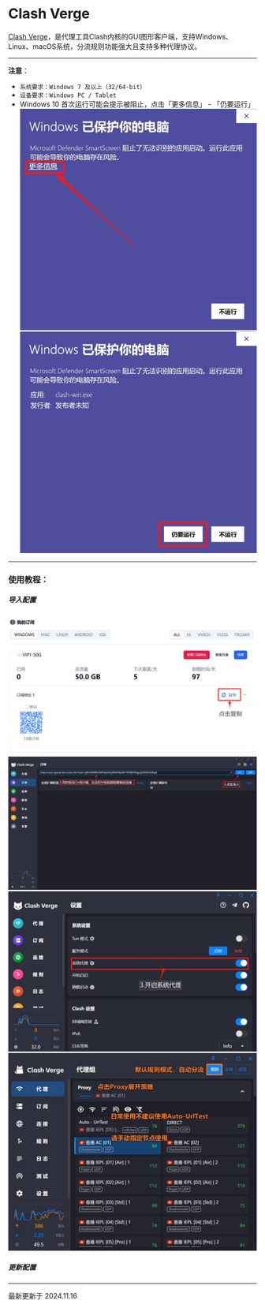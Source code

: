# Clash Verge

[Clash Verge](https://github.com/clash-verge-rev/clash-verge-rev/releases/download/v1.7.7/Clash.Verge_1.7.7_x64-setup.exe)，是代理工具Clash内核的GUI图形客户端，支持Windows、Linux、macOS系统，分流规则功能强大且支持多种代理协议。

---
**注意**：

- `系统要求：Windows 7 及以上（32/64-bit）`
- `设备要求：Windows PC / Tablet`
- Windows 10 首次运行可能会提示被阻止，点击「更多信息」 - 「仍要运行」
![图一](clash-verge-01.jpg)![图二](clash-verge-02.jpg)
---

### 使用教程：
##### 导入配置
![图三](clash-verge-03.png)
![图四](clash-verge-04.png)
![图五](clash-verge-05.png)
![图六](clash-verge-06.jpg)
##### 更新配置

---

最新更新于 2024.11.16
